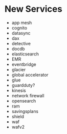 # New Services
 - app mesh
 - cognito
 - datasync
 - dax
 - detective
 - docdb
 - elasticsearch
 - EMR
 - eventbridge
 - glacier
 - global accelerator
 - glue
 - guardduty?
 - kinesis
 - network firewall
 - opensearch
 - ram
 - savingsplans
 - shield 
 - waf
 - wafv2